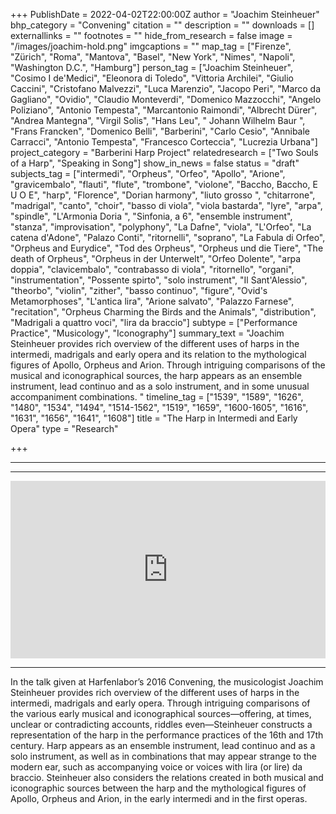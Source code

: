 +++
PublishDate = 2022-04-02T22:00:00Z
author = "Joachim Steinheuer"
bhp_category = "Convening"
citation = ""
description = ""
downloads = []
externallinks = ""
footnotes = ""
hide_from_research = false
image = "/images/joachim-hold.png"
imgcaptions = ""
map_tag = ["Firenze", "Zürich", "Roma", "Mantova", "Basel", "New York", "Nimes", "Napoli", "Washington D.C.", "Hamburg"]
person_tag = ["Joachim Steinheuer", "Cosimo I de'Medici", "Eleonora di Toledo", "Vittoria Archilei", "Giulio Caccini", "Cristofano Malvezzi", "Luca Marenzio", "Jacopo Peri", "Marco da Gagliano", "Ovidio", "Claudio Monteverdi", "Domenico Mazzocchi", "Angelo Poliziano", "Antonio Tempesta", "Marcantonio Raimondi", "Albrecht Dürer", "Andrea Mantegna", "Virgil Solis", "Hans Leu", " Johann Wilhelm Baur ", "Frans Francken", "Domenico Belli", "Barberini", "Carlo Cesio", "Annibale Carracci", "Antonio Tempesta", "Francesco Corteccia", "Lucrezia Urbana"]
project_category = "Barberini Harp Project"
relatedresearch = ["Two Souls of a Harp", "Speaking in Song"]
show_in_news = false
status = "draft"
subjects_tag = ["intermedi", "Orpheus", "Orfeo", "Apollo", "Arione", "gravicembalo", "flauti", "flute", "trombone", "violone", "Baccho, Baccho, E U O E", "harp", "Florence", "Dorian harmony", "liuto grosso ", "chitarrone", "madrigal", "canto", "choir", "basso di viola", "viola bastarda", "lyre", "arpa", "spindle", "L'Armonia Doria ", "Sinfonia, a 6", "ensemble instrument", "stanza", "improvisation", "polyphony", "La Dafne", "viola", "L'Orfeo", "La catena d'Adone", "Palazo Conti", "ritornelli", "soprano", "La Fabula di Orfeo", "Orpheus and Eurydice", "Tod des Orpheus", "Orpheus und die Tiere", "The death of Orpheus", "Orpheus in der Unterwelt", "Orfeo Dolente", "arpa doppia", "clavicembalo", "contrabasso di viola", "ritornello", "organi", "instrumentation", "Possente spirto", "solo instrument", "Il Sant'Alessio", "theorbo", "violin", "zither", "basso continuo", "figure", "Ovid's Metamorphoses", "L'antica lira", "Arione salvato", "Palazzo Farnese", "recitation", "Orpheus Charming the Birds and the Animals", "distribution", "Madrigali a quattro voci", "lira da braccio"]
subtype = ["Performance Practice", "Musicology", "Iconography"]
summary_text = "Joachim Steinheuer provides rich overview of the different uses of harps in the intermedi, madrigals and early opera and its relation to the mythological figures of Apollo, Orpheus and Arion. Through intriguing comparisons of the musical and iconographical sources, the harp appears as an ensemble instrument, lead continuo and as a solo instrument, and in some unusual accompaniment combinations. "
timeline_tag = ["1539", "1589", "1626", "1480", "1534", "1494", "1514-1562", "1519", "1659", "1600-1605", "1616", "1631", "1656", "1641", "1608"]
title = "The Harp in Intermedi and Early Opera"
type = "Research"

+++
***

***

<div style="padding:56.25% 0 0 0;position:relative;"><iframe src="https://player.vimeo.com/video/693494627?h=b0588f6976&title=0&byline=0&portrait=0&speed=0&badge=0&autopause=0&player_id=0&app_id=58479/embed" allow="autoplay; fullscreen; picture-in-picture" allowfullscreen frameborder="0" style="position:absolute;top:0;left:0;width:100%;height:100%;"></iframe></div>

***

In the talk given at Harfenlabor’s 2016 Convening, the musicologist Joachim Steinheuer provides rich overview of the different uses of harps in the intermedi, madrigals and early opera. Through intriguing comparisons of the various early musical and iconographical sources—offering, at times, unclear or contradicting accounts, riddles even—Steinheuer constructs a representation of the harp in the performance practices of the 16th and 17th century. Harp appears as an ensemble instrument, lead continuo and as a solo instrument, as well as in combinations that may appear strange to the modern ear, such as accompanying voice or voices with lira (or lire) da braccio. Steinheuer also considers the relations created in both musical and iconographic sources between the harp and the mythological figures of Apollo, Orpheus and Arion, in the early intermedi and in the first operas.